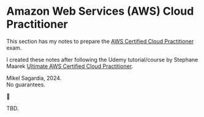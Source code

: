 # Amazon Web Services (AWS) Cloud Practitioner

This section has my notes to prepare the  [AWS Certified Cloud Practitioner](https://aws.amazon.com/certification/certified-cloud-practitioner/) exam. 

I created these notes after following the Udemy tutorial/course by Stephane Maarek [Ultimate AWS Certified Cloud Practitioner](https://www.udemy.com/course/aws-certified-cloud-practitioner-new).

Mikel Sagardia, 2024.  
No guarantees.

:construction:

TBD.